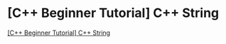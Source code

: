 # [C++ Beginner Tutorial] C++ String
[[C++ Beginner Tutorial] C++ String](https://aiwithcloud.com/2022/09/16/c_beginner_tutorial_c_string/)